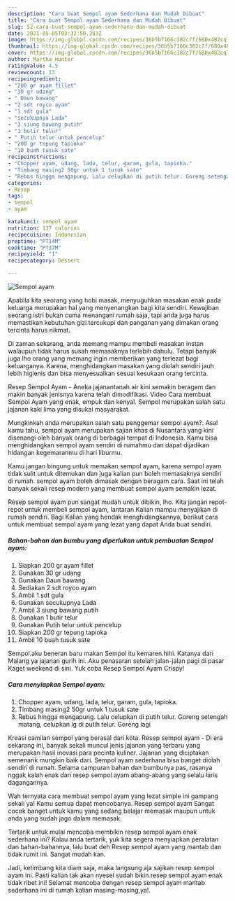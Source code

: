 ```yaml
---
description: "Cara buat Sempol ayam Sederhana dan Mudah Dibuat"
title: "Cara buat Sempol ayam Sederhana dan Mudah Dibuat"
slug: 52-cara-buat-sempol-ayam-sederhana-dan-mudah-dibuat
date: 2021-05-05T03:32:50.283Z
image: https://img-global.cpcdn.com/recipes/36b5b7166c382c7f/680x482cq70/sempol-ayam-foto-resep-utama.jpg
thumbnail: https://img-global.cpcdn.com/recipes/36b5b7166c382c7f/680x482cq70/sempol-ayam-foto-resep-utama.jpg
cover: https://img-global.cpcdn.com/recipes/36b5b7166c382c7f/680x482cq70/sempol-ayam-foto-resep-utama.jpg
author: Martha Hunter
ratingvalue: 4.5
reviewcount: 13
recipeingredient:
- "200 gr ayam fillet"
- "30 gr udang"
- " Daun bawang"
- "2 sdt royco ayam"
- "1 sdt gula"
- "secukupnya Lada"
- "3 siung bawang putih"
- "1 butir telur"
- " Putih telur untuk pencelup"
- "200 gr tepung tapioka"
- "10 buah tusuk sate"
recipeinstructions:
- "Chopper ayam, udang, lada, telur, garam, gula, tapioka."
- "Timbang masing2 50gr untuk 1 tusuk sate"
- "Rebus hingga mengapung. Lalu celupkan di putih telur. Goreng setengah matang, celupkan lg di putih telur. Goreng lagi"
categories:
- Resep
tags:
- sempol
- ayam

katakunci: sempol ayam 
nutrition: 137 calories
recipecuisine: Indonesian
preptime: "PT14M"
cooktime: "PT37M"
recipeyield: "1"
recipecategory: Dessert

---
```



![Sempol ayam](https://img-global.cpcdn.com/recipes/36b5b7166c382c7f/680x482cq70/sempol-ayam-foto-resep-utama.jpg)

Apabila kita seorang yang hobi masak, menyuguhkan masakan enak pada keluarga merupakan hal yang menyenangkan bagi kita sendiri. Kewajiban seorang istri bukan cuma menangani rumah saja, tapi anda juga harus memastikan kebutuhan gizi tercukupi dan panganan yang dimakan orang tercinta harus nikmat.

Di zaman  sekarang, anda memang mampu membeli masakan instan walaupun tidak harus susah memasaknya terlebih dahulu. Tetapi banyak juga lho orang yang memang ingin memberikan yang terlezat bagi keluarganya. Karena, menghidangkan masakan yang diolah sendiri jauh lebih higienis dan bisa menyesuaikan sesuai kesukaan orang tercinta. 

Resep Sempol Ayam - Aneka jajanantanah air kini semakin beragam dan makin banyak jenisnya karena telah dimodifikasi. Video Cara membuat Sempol Ayam yang enak, empuk dan kenyal. Sempol merupakan salah satu jajanan kaki lima yang disukai masyarakat.

Mungkinkah anda merupakan salah satu penggemar sempol ayam?. Asal kamu tahu, sempol ayam merupakan sajian khas di Nusantara yang kini disenangi oleh banyak orang di berbagai tempat di Indonesia. Kamu bisa menghidangkan sempol ayam sendiri di rumahmu dan dapat dijadikan hidangan kegemaranmu di hari liburmu.

Kamu jangan bingung untuk memakan sempol ayam, karena sempol ayam tidak sulit untuk ditemukan dan juga kalian pun boleh memasaknya sendiri di rumah. sempol ayam boleh dimasak dengan beragam cara. Saat ini telah banyak sekali resep modern yang membuat sempol ayam semakin lezat.

Resep sempol ayam pun sangat mudah untuk dibikin, lho. Kita jangan repot-repot untuk membeli sempol ayam, lantaran Kalian mampu menyajikan di rumah sendiri. Bagi Kalian yang hendak menghidangkannya, berikut cara untuk membuat sempol ayam yang lezat yang dapat Anda buat sendiri.

<!--inarticleads1-->

##### Bahan-bahan dan bumbu yang diperlukan untuk pembuatan Sempol ayam:

1. Siapkan 200 gr ayam fillet
1. Gunakan 30 gr udang
1. Gunakan  Daun bawang
1. Sediakan 2 sdt royco ayam
1. Ambil 1 sdt gula
1. Gunakan secukupnya Lada
1. Ambil 3 siung bawang putih
1. Gunakan 1 butir telur
1. Gunakan  Putih telur untuk pencelup
1. Siapkan 200 gr tepung tapioka
1. Ambil 10 buah tusuk sate


Sempol.aku beneran baru makan Sempol itu kemaren.hihi. Katanya dari Malang ya jajanan gurih ini. Aku penasaran setelah jalan-jalan pagi di pasar Kaget weekend di sini. Yuk coba Resep Sempol Ayam Crispy! 

<!--inarticleads2-->

##### Cara menyiapkan Sempol ayam:

1. Chopper ayam, udang, lada, telur, garam, gula, tapioka.
1. Timbang masing2 50gr untuk 1 tusuk sate
1. Rebus hingga mengapung. Lalu celupkan di putih telur. Goreng setengah matang, celupkan lg di putih telur. Goreng lagi


Kreasi camilan sempol yang berasal dari kota. Resep sempol ayam - Di era sekarang ini, banyak sekali muncul jenis jajanan yang terbaru yang merupakan hasil inovasi para pecinta kuliner. Jajanan yang diciptakan semenarik mungkin baik dari. Sempol ayam sederhana bisa banget diolah sendiri di rumah. Selama campuran bahan dan bumbunya pas, rasanya nggak kalah enak dari resep sempol ayam abang-abang yang selalu laris dagangannya. 

Wah ternyata cara membuat sempol ayam yang lezat simple ini gampang sekali ya! Kamu semua dapat mencobanya. Resep sempol ayam Sangat cocok banget untuk kamu yang sedang belajar memasak maupun untuk anda yang sudah jago dalam memasak.

Tertarik untuk mulai mencoba membikin resep sempol ayam enak sederhana ini? Kalau anda tertarik, yuk kita segera menyiapkan peralatan dan bahan-bahannya, lalu buat deh Resep sempol ayam yang mantab dan tidak rumit ini. Sangat mudah kan. 

Jadi, ketimbang kita diam saja, maka langsung aja sajikan resep sempol ayam ini. Pasti kalian tak akan nyesel sudah bikin resep sempol ayam enak tidak ribet ini! Selamat mencoba dengan resep sempol ayam mantab sederhana ini di rumah kalian masing-masing,ya!.

